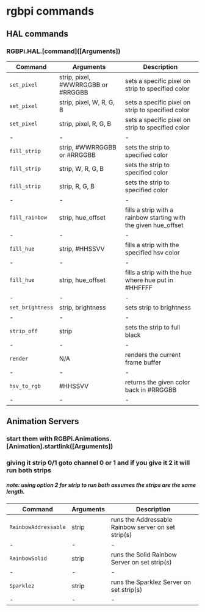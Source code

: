 # rgbpi commands

## HAL commands

### RGBPi.HAL.[command]\([Arguments])

|Command|Arguments|Description|
|-|-|-|
|`set_pixel`|strip, pixel, #WWRRGGBB or #RRGGBB|sets a specific pixel on strip to specified color|
|`set_pixel`|strip, pixel, W, R, G, B|sets a specific pixel on strip to specified color|
|`set_pixel`|strip, pixel, R, G, B|sets a specific pixel on strip to specified color|
|-|-|-|
|`fill_strip`|strip, #WWRRGGBB or #RRGGBB|sets the strip to specified color|
|`fill_strip`|strip, W, R, G, B|sets the strip to specified color|
|`fill_strip`|strip, R, G, B|sets the strip to specified color|
|-|-|-|
|`fill_rainbow`|strip, hue_offset|fills a strip with a rainbow starting with the given hue_offset|
|-|-|-|
|`fill_hue`|strip, #HHSSVV|fills a strip with the specified hsv color|
|-|-|-|
|`fill_hue`|strip, hue_offset|fills a strip with the hue where hue put in #HHFFFF|
|-|-|-|
|`set_brightness`|strip, brightness|sets strip to brightness|
|-|-|-|
|`strip_off`|strip|sets the strip to full black|
|-|-|-|
|`render`|N/A|renders the current frame buffer|
|-|-|-|
|`hsv_to_rgb`|#HHSSVV|returns the given color back in #RRGGBB|
|-|-|-|

## Animation Servers

### start them with RGBPi.Animations.[Animation].startlink([Arguments])
### giving it strip 0/1 goto channel 0 or 1 and if you give it 2 it will run both strips
##### note: using option 2 for strip to run both assumes the strips are the same length.

|Command|Arguments|Description|
|-|-|-|
|`RainbowAddressable`|strip|runs the Addressable Rainbow server on set strip(s)|
|-|-|-|
|`RainbowSolid`|strip|runs the Solid Rainbow Server on set strip(s)|
|-|-|-|
|`Sparklez`|strip|runs the Sparklez Server on set strip(s)|
|-|-|-|
